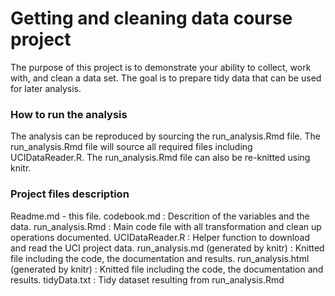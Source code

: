 # Getting and cleaning data course project

The purpose of this project is to demonstrate your ability to collect, work with, and clean a data set. The goal is to prepare tidy data that can be used for later analysis. 

### How to run the analysis
The analysis can be reproduced by sourcing the run_analysis.Rmd file.
The run_analysis.Rmd file will source all required files including UCIDataReader.R. 
The run_analysis.Rmd file can also be re-knitted using knitr.

### Project files description
Readme.md - this file.
codebook.md : Descrition of the variables and the data. 
run_analysis.Rmd : Main code file with all transformation and clean up operations documented.
UCIDataReader.R : Helper function to download and read the UCI project data.
run_analysis.md (generated by knitr) : Knitted file including the code, the documentation and results. 
run_analysis.html (generated by knitr) : Knitted file including the code, the documentation and results.
tidyData.txt : Tidy dataset resulting from run_analysis.Rmd

